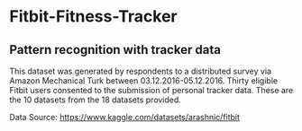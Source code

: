 # Fitbit-Fitness-Tracker
## Pattern recognition with tracker data

This dataset was generated by respondents to a distributed survey via Amazon Mechanical Turk between 03.12.2016-05.12.2016. 
Thirty eligible Fitbit users consented to the submission of personal tracker data.
These are the 10 datasets from the 18 datasets provided.

Data Source: https://www.kaggle.com/datasets/arashnic/fitbit
